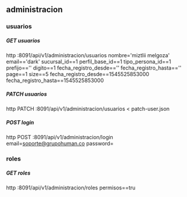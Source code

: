 ## administracion

### usuarios
##### GET usuarios
http :8091/api/v1/administracion/usuarios nombre='miztlii melgoza' email=='dark' sucursal_id==1 perfil_base_id==1 tipo_persona_id==1 prefijo=='' digito==1 fecha_registro_desde=='' fecha_registro_hasta=='' page==1 size==5 fecha_registro_desde==1545525853000 fecha_registro_hasta==1545525853000

##### PATCH usuarios
http PATCH :8091/api/v1/administracion/usuarios < patch-user.json

##### POST login
http POST :8091/api/v1/administracion/login email=soporte@grupohuman.co password=

### roles
##### GET roles

http :8091/api/v1/administracion/roles permisos==tru
